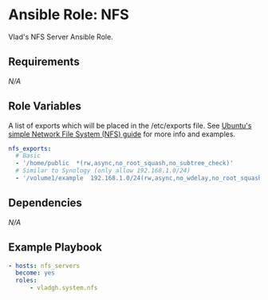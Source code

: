 # Ansible Role: NFS

Vlad's NFS Server Ansible Role.

## Requirements

*_N/A_*

## Role Variables

A list of exports which will be placed in the /etc/exports file. See [Ubuntu's simple Network File System (NFS) guide](https://ubuntu.com/server/docs/service-nfs) for more info and examples.

```yaml
nfs_exports:
  # Basic
  - '/home/public  *(rw,async,no_root_squash,no_subtree_check)'
  # Similar to Synology (only allow 192.168.1.0/24)
  - '/volume1/example  192.168.1.0/24(rw,async,no_wdelay,no_root_squash,no_subtree_check,insecure_locks,sec=sys,anonuid=1025,anongid=100)'
```

## Dependencies

*_N/A_*

## Example Playbook

```yaml
- hosts: nfs_servers
  become: yes
  roles:
      - vladgh.system.nfs
```
